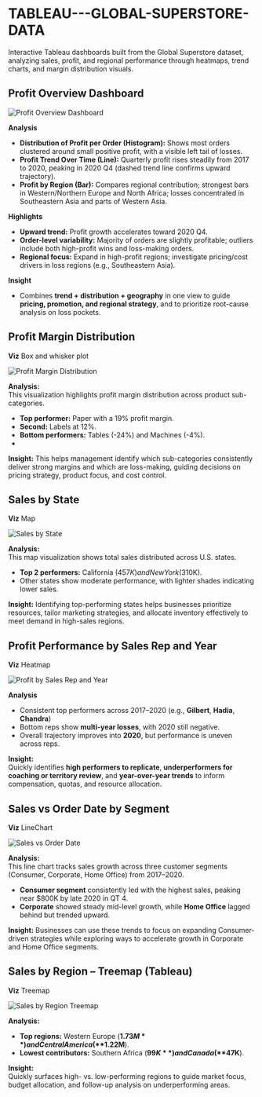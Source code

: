 # TABLEAU---GLOBAL-SUPERSTORE-DATA
Interactive Tableau dashboards built from the Global Superstore dataset, analyzing sales, profit, and regional performance through heatmaps, trend charts, and margin distribution visuals.

## Profit Overview Dashboard 

![Profit Overview Dashboard](profit_overview_dashboard.png)

**Analysis**
- **Distribution of Profit per Order (Histogram):** Shows most orders clustered around small positive profit, with a visible left tail of losses.
- **Profit Trend Over Time (Line):** Quarterly profit rises steadily from 2017 to 2020, peaking in 2020 Q4 (dashed trend line confirms upward trajectory).
- **Profit by Region (Bar):** Compares regional contribution; strongest bars in Western/Northern Europe and North Africa; losses concentrated in Southeastern Asia and parts of Western Asia.

**Highlights**
- **Upward trend:** Profit growth accelerates toward 2020 Q4.
- **Order-level variability:** Majority of orders are slightly profitable; outliers include both high-profit wins and loss-making orders.
- **Regional focus:** Expand in high-profit regions; investigate pricing/cost drivers in loss regions (e.g., Southeastern Asia).

**Insight**
- Combines **trend + distribution + geography** in one view to guide **pricing, promotion, and regional strategy**, and to prioritize root-cause analysis on loss pockets.



## Profit Margin Distribution 
**Viz** Box and whisker plot

![Profit Margin Distribution](profit_margin_distribution.png)

**Analysis:**  
This visualization highlights profit margin distribution across product sub-categories.

- **Top performer:** Paper with a 19% profit margin.  
- **Second:** Labels at 12%.  
- **Bottom performers:** Tables (-24%) and Machines (-4%).
- 
 **Insight:** This helps management identify which sub-categories consistently deliver strong margins and which are loss-making, guiding decisions on pricing strategy, product focus, and cost control.  
 
## Sales by State 
**Viz** Map

![Sales by State](state_sales_map.png)

**Analysis:**  
This map visualization shows total sales distributed across U.S. states.  

- **Top 2 performers:** California ($457K) and New York ($310K).  
- Other states show moderate performance, with lighter shades indicating lower sales.  

 **Insight:** Identifying top-performing states helps businesses prioritize resources, tailor marketing strategies, and allocate inventory effectively to meet demand in high-sales regions. 
 

## Profit Performance by Sales Rep and Year 

**Viz** Heatmap

![Profit by Sales Rep and Year](profit_by_salesrep_year_heatmap.png)


**Analysis**
- Consistent top performers across 2017–2020 (e.g., **Gilbert**, **Hadia**, **Chandra**)   
- Bottom reps show **multi-year losses**, with 2020 still negative.  
- Overall trajectory improves into **2020**, but performance is uneven across reps.

**Insight:**  
Quickly identifies **high performers to replicate**, **underperformers for coaching or territory review**, and **year-over-year trends** to inform compensation, quotas, and resource allocation.



 ## Sales vs Order Date by Segment 

 **Viz** LineChart
 

![Sales vs Order Date](sales_vs_orderdate_line.png)

**Analysis:**  
This line chart tracks sales growth across three customer segments (Consumer, Corporate, Home Office) from 2017–2020.  

- **Consumer segment** consistently led with the highest sales, peaking near $800K by late 2020 in QT 4.  
- **Corporate** showed steady mid-level growth, while **Home Office** lagged behind but trended upward.  

 **Insight:** Businesses can use these trends to focus on expanding Consumer-driven strategies while exploring ways to accelerate growth in Corporate and Home Office segments.  


 ## Sales by Region – Treemap (Tableau)

 **Viz** Treemap

![Sales by Region Treemap](region_sales_treemap.png)


**Analysis:**  
- **Top regions:** Western Europe (**$1.73M**) and Central America (**$1.22M**).   
- **Lowest contributors:** Southern Africa (**$99K**) and Canada (**$47K**).

**Insight:**  
Quickly surfaces high- vs. low-performing regions to guide market focus, budget allocation, and follow-up analysis on underperforming areas.





